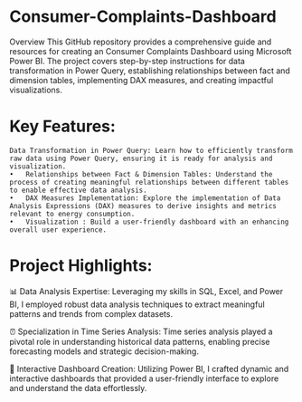 # Consumer-Complaints-Dashboard
Overview
This GitHub repository provides a comprehensive guide and resources for creating an Consumer Complaints Dashboard using Microsoft Power BI. The project covers step-by-step instructions for data transformation in Power Query, establishing relationships between fact and dimension tables, implementing DAX measures, and creating impactful visualizations.

# Key Features:

    Data Transformation in Power Query: Learn how to efficiently transform raw data using Power Query, ensuring it is ready for analysis and visualization.
	•	Relationships between Fact & Dimension Tables: Understand the process of creating meaningful relationships between different tables to enable effective data analysis.
	•	DAX Measures Implementation: Explore the implementation of Data Analysis Expressions (DAX) measures to derive insights and metrics relevant to energy consumption.
	•	Visualization : Build a user-friendly dashboard with an enhancing overall user experience.

# Project Highlights:

📊 Data Analysis Expertise: Leveraging my skills in SQL, Excel, and Power BI, I employed robust data analysis techniques to extract meaningful patterns and trends from complex datasets.

⏰ Specialization in Time Series Analysis: Time series analysis played a pivotal role in understanding historical data patterns, enabling precise forecasting models and strategic decision-making.

🚀 Interactive Dashboard Creation: Utilizing Power BI, I crafted dynamic and interactive dashboards that provided a user-friendly interface to explore and understand the data effortlessly.


